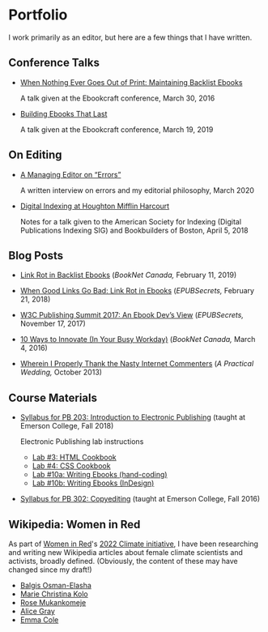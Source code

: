 # Portfolio

I work primarily as an editor, but here are a few things that I have written.

## Conference Talks

- [When Nothing Ever Goes Out of Print: Maintaining Backlist Ebooks](https://teresaelsey.medium.com/when-nothing-ever-goes-out-of-print-maintaining-backlist-ebooks-fcd63e680667)

  A talk given at the Ebookcraft conference, March 30, 2016

- [Building Ebooks That Last](https://teresaelsey.medium.com/building-ebooks-that-last-277ccb815293)

  A talk given at the Ebookcraft conference, March 19, 2019

## On Editing
- [A Managing Editor on “Errors”](https://docs.google.com/document/d/131TBTkgX234CyJstzi4-MwwwEcJvCE6yCWkXQMnSO24/edit?usp=sharing)

  A written interview on errors and my editorial philosophy, March 2020

- [Digital Indexing at Houghton Mifflin Harcourt](https://docs.google.com/document/d/1H-TLZiTzKfH5S2ChJSEvIuQvi1uvG2fW4OpPis4wYKs/edit?usp=sharing)

  Notes for a talk given to the American Society for Indexing (Digital Publications Indexing SIG) and Bookbuilders of Boston, April 5, 2018

## Blog Posts

- [Link Rot in Backlist Ebooks](https://www.booknetcanada.ca/blog/2019/2/11/link-rot-in-backlist-ebooks) (*BookNet Canada,* February 11, 2019)

- [When Good Links Go Bad: Link Rot in Ebooks](http://epubsecrets.com/when-good-links-go-bad-link-rot-in-ebooks.php) (*EPUBSecrets,* February 21, 2018)

- [W3C Publishing Summit 2017: An Ebook Dev’s View](http://epubsecrets.com/w3c-publishing-summit-2017-an-ebook-devs-view.php) (*EPUBSecrets,* November 17, 2017)

- [10 Ways to Innovate (In Your Busy Workday)](https://www.booknetcanada.ca/blog/2016/3/3/guest-blog-10-ways-to-innovate-in-your-busy-workday) (*BookNet Canada,*  March 4, 2016) 

- [Wherein I Properly Thank the Nasty Internet Commenters](https://apracticalwedding.com/online-criticism-and-weddings/) (*A Practical Wedding,* October 2013)

## Course Materials

- [Syllabus for PB 203: Introduction to Electronic Publishing](https://docs.google.com/document/d/14M85pug464d8YqjgM-czUfX312zgpOJhMHbowsM9EOM/edit?usp=sharing) (taught at Emerson College, Fall 2018)

  Electronic Publishing lab instructions

  - [Lab #3: HTML Cookbook](https://docs.google.com/document/d/1TjlufvlO9Y1ggeyTkL3__rdI_ydBsmaOC9uHEtqO7og/edit?usp=sharing)
  - [Lab #4: CSS Cookbook](https://docs.google.com/document/d/144Q6Ynl_iB7uEqGSaZJT8AGmo5BjbnUTdYQv1eHbKtY/edit?usp=sharing)
  - [Lab #10a: Writing Ebooks (hand-coding)](https://docs.google.com/document/d/1qN4Ii0e-CHx9CY48T9RMiGmGFU_1_d2bd1Vy381MeIg/edit?usp=sharing)
  - [Lab #10b: Writing Ebooks (InDesign)](https://docs.google.com/document/d/1CpBFY2sjzMwbcA8YDU3zE9US7RyZfI3w1BFzP7-jppA/edit?usp=sharing)

- [Syllabus for PB 302: Copyediting](https://docs.google.com/document/d/1cJjf__1Qmr7JgBtSm-xVZU1Z3GZA6fVbTROPuwwMcwA/edit?usp=sharing) (taught at Emerson College, Fall 2016)

## Wikipedia: Women in Red

As part of [Women in Red](https://en.wikipedia.org/wiki/Wikipedia:WikiProject_Women_in_Red)'s [2022 Climate initiative](https://en.wikipedia.org/wiki/Wikipedia:WikiProject_Women_in_Red/Meetup/214), I have been researching and writing new Wikipedia articles about female climate scientists and activists, broadly defined. (Obviously, the content of these may have changed since my draft!)

- [Balgis Osman-Elasha](https://en.wikipedia.org/wiki/Balgis_Osman-Elasha)
- [Marie Christina Kolo](https://en.wikipedia.org/wiki/Marie_Christina_Kolo)
- [Rose Mukankomeje](https://en.wikipedia.org/wiki/Rose_Mukankomeje)
- [Alice Gray](https://en.wikipedia.org/wiki/Alice_Gray_(science_blogger))
- [Emma Cole](https://en.wikipedia.org/wiki/Emma_Cole)
